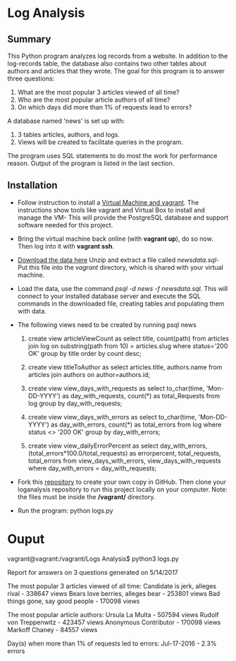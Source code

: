 # Log Analysis

## Summary
This Python program analyzes log records from a website.  In addition to the log-records table, the database also contains two other tables about authors and articles that they wrote.  The goal for this program is to answer three questions:
1) What are the most popular 3 articles viewed of all time?
2) Who are the most popular article authors of all time?
3) On which days did more than 1% of requests lead to errors?

A database named 'news' is set up with:
1) 3 tables articles, authors, and logs.
2) Views will be created to facilitate queries in the program.

The program uses SQL statements to do most the work for performance reason.  Output of the program is listed in the last section.

## Installation

 - Follow instruction to install a [Virtual Machine and vagrant](https://classroom.udacity.com/nanodegrees/nd004/parts/8d3e23e1-9ab6-47eb-b4f3-d5dc7ef27bf0/modules/bc51d967-cb21-46f4-90ea-caf73439dc59/lessons/5475ecd6-cfdb-4418-85a2-f2583074c08d/concepts/14c72fe3-e3fe-4959-9c4b-467cf5b7c3a0).  The instructions show tools like vagrant and Virtual Box to install and manage the VM-  This will provide the PostgreSQL database and support software needed for this project.
 - Bring the virtual machine back online (with **vagrant up**), do so now. Then log into it with **vagrant ssh**.
 - [Download the data here](https://d17h27t6h515a5.cloudfront.net/topher/2016/August/57b5f748_newsdata/newsdata.zip) Unzip and extract a file called *newsdata.sql*-  Put this file into the *vagrant* directory, which is shared with your virtual machine.
 - Load the data, use the command *psql -d news -f newsdata.sql*.  This will connect to your installed database server and execute the SQL commands in the downloaded file, creating tables and populating them with data.
 - The following views need to be created by running psql news

	1. create view articleViewCount as select title, count(path) from articles join log on substring(path from 10) = articles.slug where status='200 OK' group by title order by count desc;

	2. create view titleToAuthor as select articles.title, authors.name from articles join authors on author=authors.id;

	3. create view view_days_with_requests as select to_char(time, 'Mon-DD-YYYY') as day_with_requests, count(*) as total_Requests from log group by day_with_requests;

	4. create view view_days_with_errors as select to_char(time, 'Mon-DD-YYYY') as day_with_errors, count(*) as total_errors   from log where status <> '200 OK' group by day_with_errors;

	5. create view view_dailyErrorPercent as select day_with_errors, (total_errors*100.0/total_requests) as errorpercent, total_requests, total_errors from view_days_with_errors, view_days_with_requests where day_with_errors = day_with_requests;

 - Fork this [repository](https://github.com/mphanusa/loganalysis.git) to create your own copy in GitHub. Then clone your loganalysis repository to run this project locally on your computer.  Note: the files must be inside the **/vagrant/** directory.
 - Run the program: python logs.py


 # Ouput

 vagrant@vagrant:/vagrant/Logs Analysis$ python3 logs.py

Report for answers on 3 questions generated on 5/14/2017

The most popular 3 articles viewed of all time:
        Candidate is jerk, alleges rival - 338647 views
        Bears love berries, alleges bear - 253801 views
        Bad things gone, say good people - 170098 views

The most popular article authors:
        Ursula La Multa - 507594 views
        Rudolf von Treppenwitz - 423457 views
        Anonymous Contributor - 170098 views
        Markoff Chaney - 84557 views

Day(s) when more than 1% of requests led to errors:
        Jul-17-2016 - 2.3% errors
